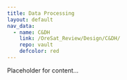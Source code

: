 ```yaml
---
title: Data Processing
layout: default
nav_data:
  - name: C&DH
    link: /OreSat_Review/Design/C&DH/
    repo: vault
    defcolor: red
---
```



Placeholder for content...
